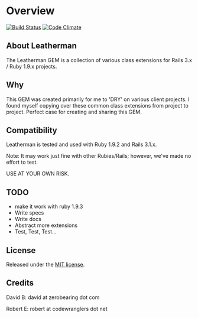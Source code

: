 Overview
========

[![Build Status](https://secure.travis-ci.org/zerobearing2/leatherman.png)](http://travis-ci.org/zerobearing2/leatherman)
[![Code Climate](https://codeclimate.com/badge.png)](https://codeclimate.com/github/zerobearing2/leatherman)

About Leatherman
-------------

The Leatherman GEM is a collection of various class extensions for Rails 3.x / Ruby 1.9.x projects.

Why
-------------

This GEM was created primarily for me to 'DRY' on various client projects. I found myself copying over
these common class extensions from project to project. Perfect case for creating and sharing this GEM.

Compatibility
-------------

Leatherman is tested and used with Ruby 1.9.2 and Rails 3.1.x.

Note: It may work just fine with other Rubies/Rails; however, we've made no effort to test.

USE AT YOUR OWN RISK.

TODO
-------------

* make it work with ruby 1.9.3
* Write specs
* Write docs
* Abstract more extensions
* Test, Test, Test...

License
-------

Released under the [MIT license](http://www.opensource.org/licenses/mit-license.php).


Credits
-------

David B: david at zerobearing dot com

Robert E: robert at codewranglers dot net
